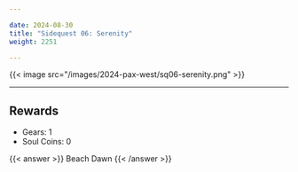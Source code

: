 ```yaml
---

date: 2024-08-30
title: "Sidequest 06: Serenity"
weight: 2251

---
```


{{< image src="/images/2024-pax-west/sq06-serenity.png" >}}

---

## Rewards

- Gears: 1
- Soul Coins: 0

{{< answer >}} Beach Dawn {{< /answer >}}

